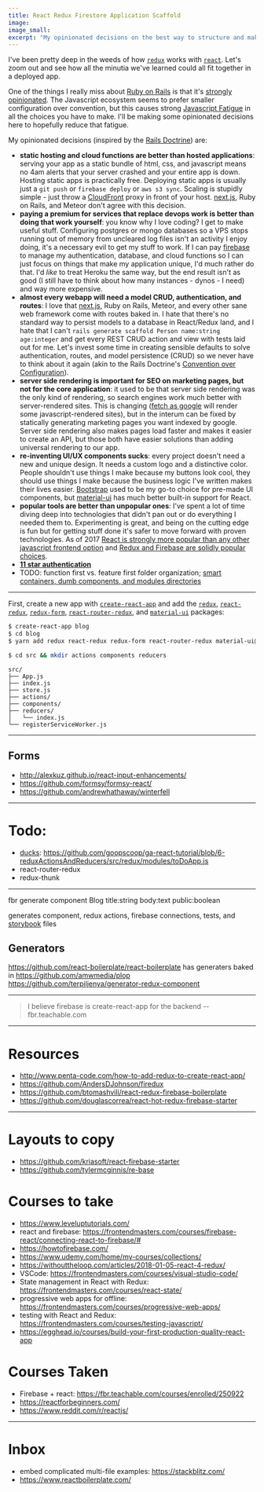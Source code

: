 ```yaml
---
title: React Redux Firestore Application Scaffold
image:
image_small:
excerpt: "My opinionated decisions on the best way to structure and make webapps in 2018."
---
```


I've been pretty deep in the weeds of how [`redux`](/redux) works with [`react`](/react-redux). Let's zoom out and see how all the minutia we've learned could all fit together in a deployed app.

One of the things I really miss about [Ruby on Rails](http://rubyonrails.org/) is that it's [strongly opinionated](http://rubyonrails.org/doctrine/#convention-over-configuration). The Javascript ecosystem seems to prefer smaller configuration over convention, but this causes strong [Javascript Fatigue]() in all the choices you have to make. I'll be making some opinionated decisions here to hopefully reduce that fatigue.

My opinionated decisions (inspired by the [Rails Doctrine](http://rubyonrails.org/doctrine/)) are:

* **static hosting and cloud functions are better than hosted applications**: serving your app as a static bundle of html, css, and javascript means no 4am alerts that your server crashed and your entire app is down. Hosting static apps is practically free. Deploying static apps is usually just a `git push` or `firebase deploy` or `aws s3 sync`. Scaling is stupidly simple - just throw a [CloudFront](https://aws.amazon.com/cloudfront/) proxy in front of your host. [next.js](https://zeit.co/blog/next), Ruby on Rails, and Meteor don't agree with this decision.
* **paying a premium for services that replace devops work is better than doing that work yourself**: you know why I love coding? I get to make useful stuff. Configuring postgres or mongo databases so a VPS stops running out of memory from uncleared log files isn't an activity I enjoy doing, it's a necessary evil to get my stuff to work. If I can pay [firebase](https://firebase.google.com) to manage my authentication, database, and cloud functions so I can just focus on things that make my application unique, I'd much rather do that. I'd *like* to treat Heroku the same way, but the end result isn't as good (I still have to think about how many instances - dynos - I need) and way more expensive.
* **almost every webapp will need a model CRUD, authentication, and routes**: I love that [next.js](https://zeit.co/blog/next), Ruby on Rails, Meteor, and every other sane web framework come with routes baked in. I hate that there's no standard way to persist models to a database in React/Redux land, and I hate that I can't `rails generate scaffold Person name:string age:integer` and get every REST CRUD action and view with tests laid out for me. Let's invest some time in creating sensible defaults to solve authentication, routes, and model persistence (CRUD) so we never have to think about it again (akin to the Rails Doctrine's [Convention over Configuration](http://rubyonrails.org/doctrine/#convention-over-configuration)).
* **server side rendering is important for SEO on marketing pages, but not for the core application**: it used to be that server side rendering was the only kind of rendering, so search engines work much better with server-rendered sites. This is changing ([fetch as google](https://support.google.com/webmasters/answer/6066468?hl=en) will render some javascript-rendered sites), but in the interum can be fixed by statically generating marketing pages you want indexed by google. Server side rendering also makes pages load faster and makes it easier to create an API, but those both have easier solutions than adding universal rendering to our app.
* **re-inventing UI/UX components sucks**: every project doesn't need a new and unique design. It needs a custom logo and a distinctive color. People shouldn't use things I make because my buttons look cool, they should use things I make because the business logic I've written makes their lives easier. [Bootstrap](http://getbootstrap.com/) used to be my go-to choice for pre-made UI components, but [material-ui](http://www.material-ui.com/) has much better built-in support for React.
* **popular tools are better than unpopular ones**: I've spent a lot of time diving deep into technologies that didn't pan out or do everything I needed them to. Experimenting is great, and being on the cutting edge is fun but for getting stuff done it's safer to move forward with proven technologies. As of 2017 [React is strongly more popular than any other javascript frontend option](https://stateofjs.com/2017/front-end/results) and [Redux and Firebase are solidly popular choices](https://stateofjs.com/2017/state-management/results).
* [**11 star authentication**](/auth)
* TODO: function first vs. feature first folder organization; [smart containers, dumb components, and modules directories](https://medium.com/@scbarrus/the-ducks-file-structure-for-redux-d63c41b7035c)

---

First, create a new app with [`create-react-app`](https://github.com/facebookincubator/create-react-app) and add the [`redux`](https://redux.js.org/), [`react-redux`](https://github.com/reactjs/react-redux), [`redux-form`](https://github.com/erikras/redux-form), [`react-router-redux`](https://github.com/reactjs/react-router-redux), and [`material-ui`](http://www.material-ui.com/#/) packages:

```bash
$ create-react-app blog
$ cd blog
$ yarn add redux react-redux redux-form react-router-redux material-ui@next material-ui-icons
```




```bash
$ cd src && mkdir actions components reducers
```

```
src/
├── App.js
├── index.js
├── store.js
├── actions/
├── components/
├── reducers/
│   └── index.js
└── registerServiceWorker.js
```

---

## Forms

* http://alexkuz.github.io/react-input-enhancements/
* https://github.com/formsy/formsy-react/
* https://github.com/andrewhathaway/winterfell

---

# Todo:

* [ducks](https://github.com/erikras/ducks-modular-redux): https://github.com/goopscoop/ga-react-tutorial/blob/6-reduxActionsAndReducers/src/redux/modules/toDoApp.js
* react-router-redux
* redux-thunk

---

fbr generate component Blog title:string body:text public:boolean

generates component, redux actions, firebase connections, tests, and [storybook](https://storybook.js.org/) files

## Generators

https://github.com/react-boilerplate/react-boilerplate has generaters baked in
https://github.com/amwmedia/plop
https://github.com/terpiljenya/generator-redux-component

---

> I believe firebase is create-react-app for the backend
> -- fbr.teachable.com

---

# Resources

* http://www.penta-code.com/how-to-add-redux-to-create-react-app/
* https://github.com/AndersDJohnson/firedux
* https://github.com/btomashvili/react-redux-firebase-boilerplate
* https://github.com/douglascorrea/react-hot-redux-firebase-starter


---

# Layouts to copy

* https://github.com/kriasoft/react-firebase-starter
* https://github.com/tylermcginnis/re-base

# Courses to take

* https://www.leveluptutorials.com/
* react and firebase: https://frontendmasters.com/courses/firebase-react/connecting-react-to-firebase/#
* https://howtofirebase.com/
* https://www.udemy.com/home/my-courses/collections/
* https://withouttheloop.com/articles/2018-01-05-react-4-redux/
* VSCode: https://frontendmasters.com/courses/visual-studio-code/
* State management in React with Redux: https://frontendmasters.com/courses/react-state/
* progressive web apps for offline: https://frontendmasters.com/courses/progressive-web-apps/
* testing with React and Redux: https://frontendmasters.com/courses/testing-javascript/
* https://egghead.io/courses/build-your-first-production-quality-react-app

# Courses Taken

* Firebase + react: https://fbr.teachable.com/courses/enrolled/250922
* https://reactforbeginners.com/
* https://www.reddit.com/r/reactjs/

---

# Inbox

* embed complicated multi-file examples: https://stackblitz.com/
* https://www.reactboilerplate.com/
